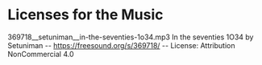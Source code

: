 # Licenses for the Music

369718__setuniman__in-the-seventies-1o34.mp3	In the seventies 1O34 by Setuniman -- https://freesound.org/s/369718/ -- License: Attribution NonCommercial 4.0